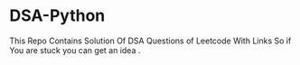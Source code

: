 # DSA-Python

This Repo Contains Solution Of DSA Questions of Leetcode With Links So if You are stuck you can get an idea .
